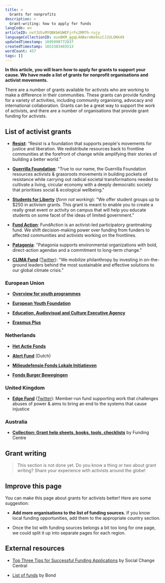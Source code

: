 ```yaml
---
title: >
  Grants for nonprofits
description: >
  Grant-writing: how to apply for funds
langCode: en
articleID: nvYJUSvMYQBKbKUWEFjrFx2RM7h-rujy
languageCollectionID: euxBKM_ggqL4ABereNx9siCJJULONX49
updatedTimestamp: 1695990772037
createdTimestamp: 1653383403513
wordCount: 457
tags: []
---
```


**In this article, you will learn how to apply for grants to support your cause. We have made a list of grants for nonprofit organisations and activist movements.**

There are a number of grants available for activists who are working to make a difference in their communities. These grants can provide funding for a variety of activities, including community organising, advocacy and international collaboration. Grants can be a great way to support the work of activists, and there are a number of organisations that provide grant funding for activists.

## List of activist grants

-   [**Resist**](http://resist.org/): “Resist is a foundation that supports people's movements for justice and liberation. We redistribute resources back to frontline communities at the forefront of change while amplifying their stories of building a better world.”
    
-   [**Guerrilla Foundation**](https://guerrillafoundation.org/what-we-do/grantmaking/): "True to our name, the Guerrilla Foundation resources activists & grassroots movements in building pockets of resistance while carrying out radical societal transformations needed to cultivate a living, circular economy with a deeply democratic society that prioritises social & ecological wellbeing."
    
-   [**Students for Liberty**](https://studentsforliberty.org/group-activism-grants/) (_form not working_): "We offer student groups up to $250 in activism grants. This grant is meant to enable you to create a really great event or activity on campus that will help you educate students on some facet of the ideas of limited government."
    
-   [**Fund Action**](https://fundaction.eu/): FundAction is an activist-led participatory grantmaking fund. We shift decision-making power over funding from funders to affected communities and activists working on the frontlines.
    
-   [**Patagonia**](https://www.patagonia.com/how-we-fund/): "Patagonia supports environmental organizations with bold, direct-action agendas and a commitment to long-term change."
    
-   [**CLIMA Fund**](https://climasolutions.org) ([Twitter](https://twitter.com/grassrootsfund)): "We mobilize philanthropy by investing in on-the-ground leaders behind the most sustainable and effective solutions to our global climate crisis."
    

### European Union

-   [**Overview for youth programmes**](https://ec.europa.eu/info/funding-tenders/how-eu-funding-works/who-eligible-funding/funding-opportunities-young-people_en?utm_source=activisthandbook.org)
    
-   [**European Youth Foundation**](https://www.coe.int/en/web/european-youth-foundation?utm_source=activisthandbook.org)
    
-   [**Education, Audiovisual and Culture Executive Agency**](https://eacea.ec.europa.eu/homepage_en?utm_source=activisthandbook.org)
    
-   [**Erasmus Plus**](https://ec.europa.eu/programmes/erasmus-plus/?utm_source=activisthandbook.org)
    

### Netherlands

-   [**Het Actie Fonds**](https://hetactiefonds.nl/en/homepage/)
    
-   [**Alert Fund**](https://alertfonds.nl/en/) (Dutch)
    
-   [**Milieudefensie Fonds Lokale Initiatieven**](https://milieudefensie.nl/doe-mee/initiatievenloket/fonds-lokale-initiatieven)
    
-   [**Fonds Burger Bewegingen**](https://fondsburgerbewegingen.nl)
    

### United Kingdom

-   [**Edge Fund**](https://www.edgefund.org.uk) ([Twitter](https://twitter.com/theedgefund)): Member-run fund supporting work that challenges abuses of power & aims to bring an end to the systems that cause injustice
    

### Australia

-   [**Collection: Grant help sheets, books, tools, checklists**](https://explore.fundingcentre.com.au/tools-resources/grants) by Funding Centre
    

## Grant writing

> This section is not done yet. Do you know a thing or two about grant writing? Share your experience with activists around the globe!

## Improve this page

You can make this page about grants for activists better! Here are some suggestion:

-   **Add more organisations to the list of funding sources.** If you know local funding opportunities, add them to the appropriate country section.
    
-   Once the list with funding sources belongs a bit too long for one page, we could split it up into separate pages for each region.
    

## External resources

-   [Top Three Tips for Successful Funding Applications](https://www.socialchangecentral.com/top-three-tips-for-successful-funding-applications/) by Social Change Central
    
-   [List of funds](https://www.bond.org.uk/funding/funding-guide) by Bond